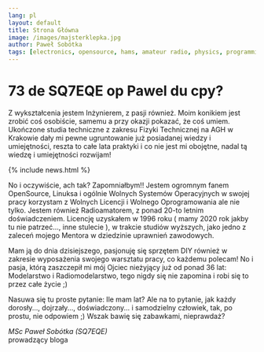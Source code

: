 ```yaml
---
lang: pl
layout: default
title: Strona Główna
image: /images/majsterklepka.jpg
author: Paweł Sobótka
tags: [electronics, opensource, hams, amateur radio, physics, programming, avr, sbc, arduino, diy, modeller, radio hobby]
---
```


# 73 de SQ7EQE op Pawel du cpy?

Z wykształcenia jestem Inżynierem, z pasji również. Moim konikiem jest zrobić coś osobiście, samemu a przy okazji pokazać, że coś umiem. Ukończone studia techniczne z zakresu Fizyki Technicznej na AGH w Krakowie dały mi pewne ugruntowanie już posiadanej wiedzy i umiejętności, reszta to całe lata praktyki i co nie jest mi obojętne, nadal tą wiedzę i umiejętności rozwijam!

{% include news.html %}

No i oczywiście, ach tak? Zapomniałbym!! Jestem ogromnym fanem OpenSource, Linuksa i ogólnie Wolnych Systemów Operacyjnych  w swojej pracy korzystam z Wolnych Licencji i Wolnego Oprogramowania ale nie tylko. Jestem również Radioamatorem, z ponad 20-to letnim doświadczeniem. Licencję uzyskałem w 1996 roku ( mamy 2020 rok jakby tu nie patrzeć..., inne stulecie ), w trakcie studiów wyższych, jako jedno z zaleceń mojego Mentora w dziedzinie uprawnień zawodowych. 

Mam ją do dnia dzisiejszego, pasjonuję się sprzętem DIY również w zakresie wyposażenia swojego warsztatu pracy, co każdemu polecam! No i pasja, którą zaszczepił mi mój Ojciec nieżyjący już od ponad 36 lat: Modelarstwo i Radiomodelarstwo, tego nigdy się nie zapomina i robi się to przez całe życie ;)

Nasuwa się tu proste pytanie: Ile mam lat? Ale na to pytanie, jak każdy dorosły..., dojrzały..., doświadczony... i samodzielny człowiek, tak, po prostu, nie odpowiem ;) Wszak bawię się zabawkami, nieprawdaż?

_MSc Paweł Sobótka (SQ7EQE)_  
prowadzący bloga
